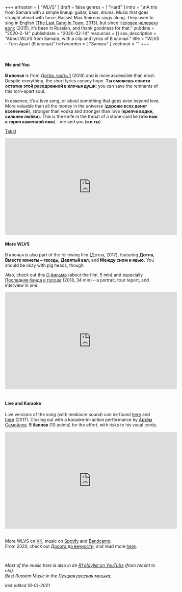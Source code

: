 +++
artiesten = [
  "WLVS"
]
draft = false
genres = [
  "Hard"
]
intro = "\nA trio from Samara with a simple lineup: guitar, bass, drums. Music that goes straight ahead with force. Bassist Max Smirnov sings along. They used to sing in English ([The Last Gang in Town](https://wlvs.bandcamp.com/album/the-last-gang-in-town-2), 2013), but since [Человек человеку волк](https://wlvs.bandcamp.com/album/-) (2015), it’s been in Russian, and thank goodness for that."
pubdate = "2020-2-14"
publishdate = "2020-02-14"
resources = []
seo_description = "About WLVS from Samara, with a clip and lyrics of В клочья."
title = "WLVS – Torn Apart (В клочья)"
trefwoorden = [
  "Samara"
]
voetnoot = ""
+++

<br/>

#### **Me and You**

**В клочья** is from [Дотла: часть 1](https://wlvs.bandcamp.com/album/i) (2016) and is more accessible than most. Despite everything, the short lyrics convey hope. **Ты сможешь спасти остатки этой разодранной в клочья души**: you can save the remnants of this torn-apart soul.

In essence, it’s a love song, or about something that goes even beyond love. More valuable than all the money in the universe (**дороже всех денег вселенной**), stronger than vodka and stronger than love (**крепче водки, сильнее любви**). This is the knife in the throat of a stone-cold lie (**это нож в горло каменной лжи**) – me and you (**я и ты**).

[Tekst](https://altwall.net/texts.php?show=wlvs&number=229024)

<iframe width="560" height="315" src="https://www.youtube.com/embed/sb7WwmUDlII" frameborder="0" allow="accelerometer; autoplay; encrypted-media; gyroscope; picture-in-picture" allowfullscreen></iframe>

<br/>

#### More WLVS

В клочья is also part of the following film (Дотла, 2017), featuring **Дотла**, **Вместо монеты – гвоздь**, **Девятый вал**, and **Между сном и явью**. You should be okay with pig heads, though.

Also, check out this [О фильме](https://www.youtube.com/watch?v=FcnsfQFWEMI) (about the film, 5 min) and especially [Последняя банда в городе](https://www.youtube.com/watch?v=LEc9s7e3T8M) (2018, 34 min) – a portrait, tour report, and interview in one.

<iframe width="560" height="315" src="https://www.youtube.com/embed/kaEalAsXoXg" frameborder="0" allow="accelerometer; autoplay; encrypted-media; gyroscope; picture-in-picture" allowfullscreen></iframe>

<br/>
<br/>

#### Live and Karaoke

Live versions of the song (with mediocre sound) can be found [here](https://www.youtube.com/watch?v=NW06PnnNcZQ) and [here](https://www.youtube.com/watch?v=C6ay5R814yU) (2017). Closing out with a karaoke-in-action performance by [Артём Самойлов](https://www.youtube.com/channel/UCyRemsBPbmA-aF491COXRjA). **5 баллов** (10 points) for the effort, with risks to his vocal cords.

<iframe width="560" height="315" src="https://www.youtube.com/embed/C_pZXxqAH-M" frameborder="0" allow="accelerometer; autoplay; encrypted-media; gyroscope; picture-in-picture" allowfullscreen></iframe>

<br/>
<br/>

More WLVS on [VK](https://vk.com/thelastgangintown), music on [Spotify](https://open.spotify.com/artist/36xJkQLGRgjiQP1jfH4V39?si=jVmmD-2GT8-ORmbM1TivFQ) and [Bandcamp](https://wlvs.bandcamp.com/).  
From 2020, check out [Дорога до вечности](https://wlvs.bandcamp.com/album/--3), and read more [here](https://rusland1.nl/en/muziek/20201229-wlvs-mirages/).

<br/>

*Most of the music here is also in an [R1 playlist on YouTube](https://www.youtube.com/playlist?list=PLeE-zqOrSLhxfIpK2vuUJNCKSzyVBi0yM) (from recent to old).*  
*Best Russian Music in the [Лучшая русская музыка](https://www.youtube.com/playlist?list=PLeE-zqOrSLhxTFYDvlwUu4hYby9DojwoD).*

*last edited 16-01-2021*
